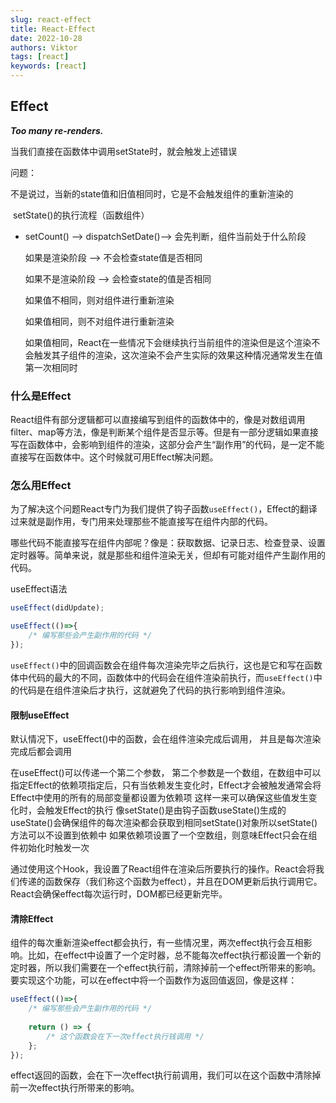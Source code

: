 ```yaml
---
slug: react-effect
title: React-Effect
date: 2022-10-28
authors: Viktor
tags: [react]
keywords: [react]
---
```

<!-- truncate -->

## Effect

***Too many re-renders.***

当我们直接在函数体中调用setState时，就会触发上述错误

问题：

不是说过，当新的state值和旧值相同时，它是不会触发组件的重新渲染的

​ setState()的执行流程（函数组件）

* setCount() --> dispatchSetDate()--> 会先判断，组件当前处于什么阶段

  如果是渲染阶段 --> 不会检查state值是否相同

  如果不是渲染阶段 --> 会检查state的值是否相同

  如果值不相同，则对组件进行重新渲染

  如果值相同，则不对组件进行重新渲染

  ​  如果值相同，React在一些情况下会继续执行当前组件的渲染但是这个渲染不会触发其子组件的渲染，这次渲染不会产生实际的效果这种情况通常发生在值第一次相同时

### 什么是Effect

React组件有部分逻辑都可以直接编写到组件的函数体中的，像是对数组调用filter、map等方法，像是判断某个组件是否显示等。但是有一部分逻辑如果直接写在函数体中，会影响到组件的渲染，这部分会产生“副作用”的代码，是一定不能直接写在函数体中。这个时候就可用Effect解决问题。

### 怎么用Effect

为了解决这个问题React专门为我们提供了钩子函数`useEffect()`，Effect的翻译过来就是副作用，专门用来处理那些不能直接写在组件内部的代码。

哪些代码不能直接写在组件内部呢？像是：获取数据、记录日志、检查登录、设置定时器等。简单来说，就是那些和组件渲染无关，但却有可能对组件产生副作用的代码。

useEffect语法

```jsx
useEffect(didUpdate);

useEffect(()=>{
    /* 编写那些会产生副作用的代码 */
});
```

`useEffect()`中的回调函数会在组件每次渲染完毕之后执行，这也是它和写在函数体中代码的最大的不同，函数体中的代码会在组件渲染前执行，而`useEffect()`中的代码是在组件渲染后才执行，这就避免了代码的执行影响到组件渲染。

#### 限制useEffect

默认情况下，useEffect()中的函数，会在组件渲染完成后调用，
       并且是每次渲染完成后都会调用

   在useEffect()可以传递一个第二个参数，
        第二个参数是一个数组，在数组中可以指定Effect的依赖项指定后，只有当依赖发生变化时，Effect才会被触发通常会将Effect中使用的所有的局部变量都设置为依赖项 这样一来可以确保这些值发生变化时，会触发Effect的执行
         像setState()是由钩子函数useState()生成的useState()会确保组件的每次渲染都会获取到相同setState()对象所以setState()方法可以不设置到依赖中
      如果依赖项设置了一个空数组，则意味Effect只会在组件初始化时触发一次

通过使用这个Hook，我设置了React组件在渲染后所要执行的操作。React会将我们传递的函数保存（我们称这个函数为effect），并且在DOM更新后执行调用它。React会确保effect每次运行时，DOM都已经更新完毕。

#### 清除Effect

组件的每次重新渲染effect都会执行，有一些情况里，两次effect执行会互相影响。比如，在effect中设置了一个定时器，总不能每次effect执行都设置一个新的定时器，所以我们需要在一个effect执行前，清除掉前一个effect所带来的影响。要实现这个功能，可以在effect中将一个函数作为返回值返回，像是这样：

```jsx
useEffect(()=>{
    /* 编写那些会产生副作用的代码 */
    
    return () => {
        /* 这个函数会在下一次effect执行钱调用 */
    };
});
```

effect返回的函数，会在下一次effect执行前调用，我们可以在这个函数中清除掉前一次effect执行所带来的影响。
